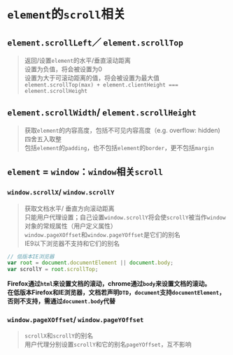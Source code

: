 # `element`的`scroll`相关

## `element.scrollLeft`／ `element.scrollTop`
> 返回/设置`element`的水平/垂直滚动距离  
> 设置为负值，将会被设置为0  
> 设置为大于可滚动距离的值，将会被设置为最大值  
> `element.scrollTop(max) + element.clientHeight === element.scrollHeight`

## `element.scrollWidth`/ `element.scrollHeight`
> 获取`element`的内容高度，包括不可见内容高度（e.g. overflow: hidden)  
> 四舍五入取整  
> 包括`element`的`padding`，也不包括`element`的`border`，更不包括`margin`  

## `element` = `window`：`window`相关`scroll`

### `window.scrollX`/ `window.scrollY`
> 获取文档水平/ 垂直方向滚动距离  
> 只能用户代理设置；自己设置`window.scrollY`将会使`scrollY`被当作`window`对象的常规属性（用户定义属性）  
> `window.pageXOffset`和`window.pageYOffset`是它们的别名  
> IE9以下浏览器不支持和它们的别名  

```javascript
// 低版本IE浏览器
var root = document.documentElement || document.body;
var scrollY = root.scrollTop;
```
**Firefox通过`html`来设置文档的滚动，chrome通过`body`来设置文档的滚动。**  
**在低版本Firefox和IE浏览器，文档若声明`DTD`，`document`支持`documentElement`，否则不支持，需通过`document.body`代替**

### `window.pageXOffset`/ `window.pageYOffset`
> `scrollX`和`scrollY`的别名  
> 用户代理分别设置`scrollY`和它的别名`pageYOffset`，互不影响  
